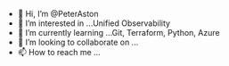 - 👋 Hi, I’m @PeterAston
- 👀 I’m interested in ...Unified Observability
- 🌱 I’m currently learning ...Git, Terraform, Python, Azure
- 💞️ I’m looking to collaborate on ...
- 📫 How to reach me ...

<!---
PeterAston/PeterAston is a ✨ special ✨ repository because its `README.md` (this file) appears on your GitHub profile.
You can click the Preview link to take a look at your changes.
--->
